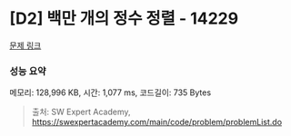 # [D2] 백만 개의 정수 정렬 - 14229 

[문제 링크](https://swexpertacademy.com/main/code/problem/problemDetail.do?contestProbId=AX_Y-4T6-yoDFAVy) 

### 성능 요약

메모리: 128,996 KB, 시간: 1,077 ms, 코드길이: 735 Bytes



> 출처: SW Expert Academy, https://swexpertacademy.com/main/code/problem/problemList.do
